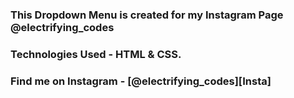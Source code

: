 ### This Dropdown Menu is created for my Instagram Page @electrifying_codes

### Technologies Used - HTML & CSS.

### Find me on Instagram - [@electrifying_codes][Insta]

[Instagram]: https://www.instagram.com/electrifying_codes
